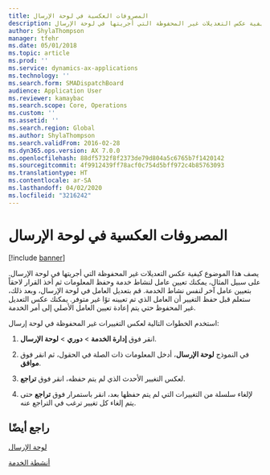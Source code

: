 ```yaml
---
title: المصروفات العكسية في لوحة الإرسال
description: يصف هذا الموضوع كيفية عكس التعديلات غير المحفوظة التي أجريتها في لوحة الإرسال.
author: ShylaThompson
manager: tfehr
ms.date: 05/01/2018
ms.topic: article
ms.prod: ''
ms.service: dynamics-ax-applications
ms.technology: ''
ms.search.form: SMADispatchBoard
audience: Application User
ms.reviewer: kamaybac
ms.search.scope: Core, Operations
ms.custom: ''
ms.assetid: ''
ms.search.region: Global
ms.author: ShylaThompson
ms.search.validFrom: 2016-02-28
ms.dyn365.ops.version: AX 7.0.0
ms.openlocfilehash: 88df5732f8f2373de79d804a5c6765b7f1420142
ms.sourcegitcommit: 4f9912439ff78acf0c754d5bff972c4b85763093
ms.translationtype: HT
ms.contentlocale: ar-SA
ms.lasthandoff: 04/02/2020
ms.locfileid: "3216242"
---
```

# <a name="reverse-changes-in-a-dispatch-board"></a>المصروفات العكسية في لوحة الإرسال 

[!include [banner](../includes/banner.md)]


يصف هذا الموضوع كيفية عكس التعديلات غير المحفوظة التي أجريتها في لوحة الإرسال. على سبيل المثال، يمكنك تعيين عامل لنشاط خدمة وحفظ المعلومات ثم أخذ القرار لاحقاً بتعيين عامل آخر لنفس نشاط الخدمة. قم بتعديل العامل في لوحة الإرسال، وبعد ذلك، ستعلم قبل حفظ التغيير أن العامل الذي تم تعيينه توًا غير متوفر. يمكنك عكس التعديل غير المحفوظ حتي يتم إعادة تعيين العامل الأصلي إلى أمر الخدمة.

استخدم الخطوات التالية لعكس التغييرات غير المحفوظة في لوحة إرسال:

1.  انقر فوق **إدارة الخدمة** \> **دوري** \> **لوحة الإرسال‬**.

2.  في النموذج **لوحة الإرسال**، أدخل المعلومات ذات الصلة في الحقول، ثم انقر فوق **موافق**. 

3.  لعكس التغيير الأحدث الذي لم يتم حفظه، انقر فوق **تراجع**.

4.  لإلغاء سلسلة من التغييرات التي لم يتم حفظها بعد، انقر باستمرار فوق **تراجع** حتى يتم إلغاء كل تغيير ترغب في التراجع عنه.

## <a name="see-also"></a>راجع أيضًا

[لوحة الإرسال](dispatch-board.md)

[أنشطة الخدمة](service-activities.md)

 


